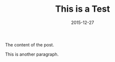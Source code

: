 ﻿---
title: This is a Test
date: 2015-12-27
---

The content of the post.

This is another paragraph.